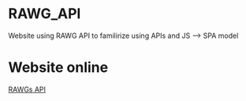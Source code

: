 # RAWG_API
Website using RAWG API to familirize using APIs and JS --> SPA model

# Website online

<a href="https://noahancolie.github.io/RAWG_API/">RAWGs API</a>
